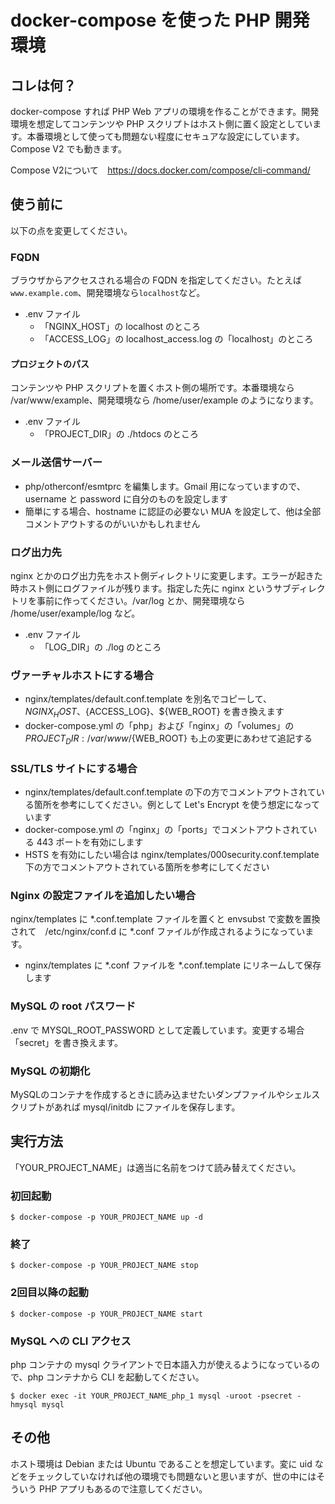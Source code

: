 # docker-compose を使った PHP 開発環境

## コレは何？

docker-compose すれば PHP Web アプリの環境を作ることができます。開発環境を想定してコンテンツや PHP スクリプトはホスト側に置く設定としています。本番環境として使っても問題ない程度にセキュアな設定にしています。Compose V2 でも動きます。

Compose V2について　https://docs.docker.com/compose/cli-command/

## 使う前に

以下の点を変更してください。

### FQDN

ブラウザからアクセスされる場合の FQDN を指定してください。たとえば```www.example.com```、開発環境なら```localhost```など。

* .env ファイル
  * 「NGINX_HOST」の localhost のところ
  * 「ACCESS_LOG」の localhost_access.log の「localhost」のところ

#### プロジェクトのパス

コンテンツや PHP スクリプトを置くホスト側の場所です。本番環境なら /var/www/example、開発環境なら /home/user/example のようになります。

* .env ファイル
  * 「PROJECT_DIR」の ./htdocs のところ

### メール送信サーバー

* php/otherconf/esmtprc を編集します。Gmail 用になっていますので、username と password に自分のものを設定します
* 簡単にする場合、hostname に認証の必要ない MUA を設定して、他は全部コメントアウトするのがいいかもしれません

### ログ出力先

nginx とかのログ出力先をホスト側ディレクトリに変更します。エラーが起きた時ホスト側にログファイルが残ります。指定した先に nginx というサブディレクトリを事前に作ってください。/var/log とか、開発環境なら /home/user/example/log など。

* .env ファイル
  * 「LOG_DIR」の ./log のところ

### ヴァーチャルホストにする場合

* nginx/templates/default.conf.template を別名でコピーして、 ${NGINX_HOST}、${ACCESS_LOG}、${WEB_ROOT} を書き換えます
* docker-compose.yml の「php」および「nginx」の「volumes」の ${PROJECT_DIR}:/var/www/${WEB_ROOT} も上の変更にあわせて追記する

### SSL/TLS サイトにする場合

* nginx/templates/default.conf.template の下の方でコメントアウトされている箇所を参考にしてください。例として Let's Encrypt を使う想定になっています
* docker-compose.yml の「nginx」の「ports」でコメントアウトされている 443 ポートを有効にします
* HSTS を有効にしたい場合は nginx/templates/000security.conf.template 下の方でコメントアウトされている箇所を参考にしてください

### Nginx の設定ファイルを追加したい場合

nginx/templates に *.conf.template ファイルを置くと envsubst で変数を置換されて　/etc/nginx/conf.d に *.conf ファイルが作成されるようになっています。

* nginx/templates に *.conf ファイルを *.conf.template にリネームして保存します

### MySQL の root パスワード

.env で MYSQL_ROOT_PASSWORD として定義しています。変更する場合「secret」を書き換えます。

### MySQL の初期化

MySQLのコンテナを作成するときに読み込ませたいダンプファイルやシェルスクリプトがあれば mysql/initdb にファイルを保存します。

## 実行方法

「YOUR_PROJECT_NAME」は適当に名前をつけて読み替えてください。

### 初回起動

```
$ docker-compose -p YOUR_PROJECT_NAME up -d
```

### 終了

```
$ docker-compose -p YOUR_PROJECT_NAME stop
```


### 2回目以降の起動

```
$ docker-compose -p YOUR_PROJECT_NAME start
```

### MySQL への CLI アクセス

php コンテナの mysql クライアントで日本語入力が使えるようになっているので、php コンテナから CLI を起動してください。

```
$ docker exec -it YOUR_PROJECT_NAME_php_1 mysql -uroot -psecret -hmysql mysql
```

## その他

ホスト環境は Debian または Ubuntu であることを想定しています。変に uid などをチェックしていなければ他の環境でも問題ないと思いますが、世の中にはそういう PHP アプリもあるので注意してください。

